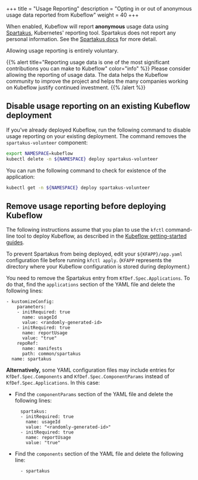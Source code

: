 +++
title = "Usage Reporting"
description = "Opting in or out of anonymous usage data reported from Kubeflow"
weight = 40
+++

When enabled, Kubeflow will report **anonymous** usage data using 
[Spartakus](https://github.com/kubernetes-incubator/spartakus), Kubernetes' 
reporting tool. Spartakus does not report any personal information. 
See the [Spartakus docs](https://github.com/kubernetes-incubator/spartakus) for 
more detail. 

Allowing usage reporting is entirely voluntary.

{{% alert title="Reporting usage data is one of the most significant contributions you can make to Kubeflow" color="info" %}}
Please consider allowing the reporting of usage data.
The data helps the Kubeflow community to improve the project and helps the many 
companies working on Kubeflow justify continued investment.
{{% /alert %}}

## Disable usage reporting on an existing Kubeflow deployment

If you've already deployed Kubeflow, run the following command to disable usage 
reporting on your existing deployment. The command removes the 
`spartakus-volunteer` component:

```bash
export NAMESPACE=kubeflow
kubectl delete -n ${NAMESPACE} deploy spartakus-volunteer
```

You can run the following command to check for existence of the application:

```bash
kubectl get -n ${NAMESPACE} deploy spartakus-volunteer
```

## Remove usage reporting before deploying Kubeflow

The following instructions assume that you plan to use the `kfctl` command-line
tool to deploy Kubeflow, as described in the 
[Kubeflow getting-started guides](/docs/started/getting-started/).

To prevent Spartakus from being deployed, edit your `${KFAPP}/app.yaml` 
configuration file before running `kfctl apply`. 
(`KFAPP` represents the directory where your Kubeflow configuration is stored 
during deployment.)

You need to remove the Spartakus entry from `KfDef.Spec.Applications`. To do 
that, find the `applications` section of the YAML file and delete the following 
lines:

    - kustomizeConfig:
        parameters:
        - initRequired: true
          name: usageId
          value: <randomly-generated-id>
        - initRequired: true
          name: reportUsage
          value: "true"
        repoRef:
          name: manifests
          path: common/spartakus
      name: spartakus

**Alternatively,** some YAML configuration files may include entries for 
`KfDef.Spec.Components` and `KfDef.Spec.ComponentParams` instead of 
`KfDef.Spec.Applications`. In this case:

- Find the `componentParams` section of the YAML file and delete the following 
  lines:

        spartakus:
        - initRequired: true
          name: usageId
          value: "<randomly-generated-id>"
        - initRequired: true
          name: reportUsage
          value: "true"


- Find the `components` section of the YAML file and delete the following 
  line:

        - spartakus
